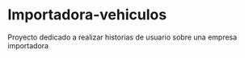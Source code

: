 # Importadora-vehiculos
Proyecto dedicado a realizar historias de usuario sobre una empresa importadora
